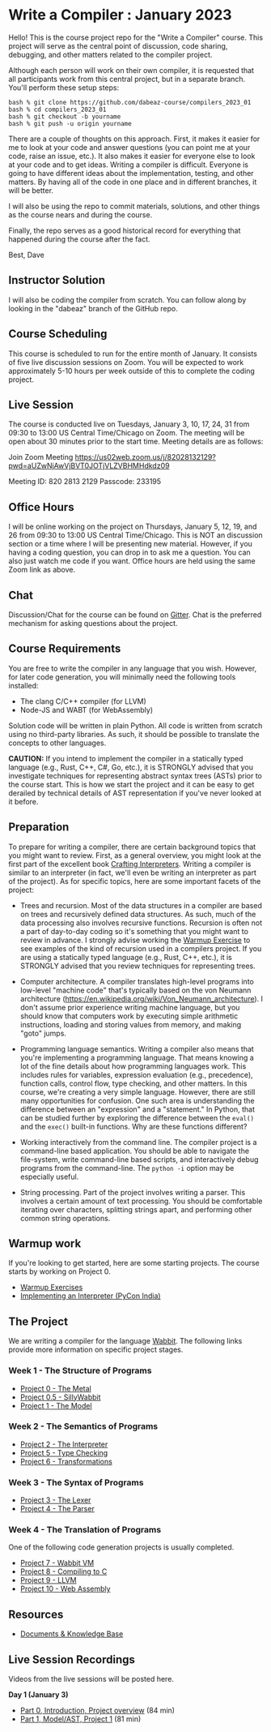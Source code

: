 # Write a Compiler : January 2023

Hello! This is the course project repo for the "Write a Compiler"
course.  This project will serve as the central point of discussion, code
sharing, debugging, and other matters related to the compiler project.

Although each person will work on their own compiler, it is requested
that all participants work from this central project, but in a separate
branch.   You'll perform these setup steps:

    bash % git clone https://github.com/dabeaz-course/compilers_2023_01
    bash % cd compilers_2023_01
    bash % git checkout -b yourname
    bash % git push -u origin yourname

There are a couple of thoughts on this approach. First, it makes it
easier for me to look at your code and answer questions (you can 
point me at your code, raise an issue, etc.).   It also makes it easier
for everyone else to look at your code and to get ideas.  Writing a
compiler is difficult. Everyone is going to have different ideas about
the implementation, testing, and other matters.  By having all of the
code in one place and in different branches, it will be better.

I will also be using the repo to commit materials, solutions, and 
other things as the course nears and during the course.

Finally, the repo serves as a good historical record for everything
that happened during the course after the fact.

Best,
Dave

## Instructor Solution

I will also be coding the compiler from scratch.  You can follow along by
looking in the "dabeaz" branch of the GitHub repo.

## Course Scheduling

This course is scheduled to run for the entire month of January.  It
consists of five live discussion sessions on Zoom.  You will be
expected to work approximately 5-10 hours per week outside of this to
complete the coding project.

## Live Session 

The course is conducted live on Tuesdays, January 3, 10, 17, 24, 31
from 09:30 to 13:00 US Central Time/Chicago on Zoom.  The meeting will
be open about 30 minutes prior to the start time. Meeting details are
as follows:

Join Zoom Meeting
https://us02web.zoom.us/j/82028132129?pwd=aUZwNjAwVjBVT0JOTjVLZVBHMHdkdz09

Meeting ID: 820 2813 2129
Passcode: 233195

## Office Hours

I will be online working on the project on Thursdays, January 5, 12,
19, and 26 from 09:30 to 13:00 US Central Time/Chicago.  This is NOT an
discussion section or a time where I will be presenting new material.
However, if you having a coding question, you can drop in to ask me a
question. You can also just watch me code if you want. Office hours
are held using the same Zoom link as above.

## Chat

Discussion/Chat for the course can be found on [Gitter](https://gitter.im/dabeaz-course/compilers_2023_01).
Chat is the preferred mechanism for asking questions about the project.

## Course Requirements

You are free to write the compiler in any language that you wish.
However, for later code generation, you will minimally need the
following tools installed:

* The clang C/C++ compiler (for LLVM)
* Node-JS and WABT (for WebAssembly)

Solution code will be written in plain Python.  All code is written
from scratch using no third-party libraries.  As such, it should be
possible to translate the concepts to other languages.

**CAUTION:** If you intend to implement the compiler in a statically
typed language (e.g., Rust, C++, C#, Go, etc.), it is STRONGLY advised
that you investigate techniques for representing abstract syntax trees
(ASTs) prior to the course start.  This is how we start the project
and it can be easy to get derailed by technical details of AST
representation if you've never looked at it before.

## Preparation

To prepare for writing a compiler, there are certain background topics
that you might want to review.  First, as a general overview, you
might look at the first part of the excellent book [Crafting Interpreters](https://craftinginterpreters.com).
Writing a compiler is similar to an interpreter (in fact, we'll even be writing an
interpreter as part of the project).   As for specific topics, here
are some important facets of the project:

* Trees and recursion.  Most of the data structures in a compiler are
  based on trees and recursively defined data structures. As such,
  much of the data processing also involves recursive functions.
  Recursion is often not a part of day-to-day coding so it's something
  that you might want to review in advance.  I strongly advise
  working the [Warmup Exercise](docs/Warmup-Exercises.md) to see examples of
  the kind of recursion used in a compilers project.  If you are
  using a statically typed language (e.g., Rust, C++, etc.), it
  is STRONGLY advised that you review techniques for representing trees.

* Computer architecture.  A compiler translates high-level programs
  into low-level "machine code" that's typically based on the von Neumann architecture
  (https://en.wikipedia.org/wiki/Von_Neumann_architecture).  I don't
  assume prior experience writing machine language, but you should
  know that computers work by executing simple arithmetic instructions,
  loading and storing values from memory, and making "goto" jumps.

* Programming language semantics.  Writing a compiler also means that
  you're implementing a programming language.  That means knowing a
  lot of the fine details about how programming languages work. This
  includes rules for variables, expression evaluation (e.g., precedence),
  function calls, control flow, type checking, and other matters.
  In this course, we're creating a very simple language.  However,
  there are still many opportunities for confusion.  One such area
  is understanding the difference between an "expression" and a
  "statement."  In Python, that can be studied further by exploring
  the difference between the `eval()` and the `exec()` built-in
  functions.  Why are these functions different?

* Working interactively from the command line. The compiler project
  is a command-line based application.  You should be able to navigate
  the file-system, write command-line based scripts, and interactively
  debug programs from the command-line.   The `python -i` option
  may be especially useful.

* String processing. Part of the project involves writing a
  parser.  This involves a certain amount of text processing.
  You should be comfortable iterating over characters, splitting
  strings apart, and performing other common string operations.

## Warmup work

If you're looking to get started, here are some starting projects.  The course starts
by working on Project 0.

* [Warmup Exercises](docs/Warmup-Exercises.md)
* [Implementing an Interpreter (PyCon India)](https://www.youtube.com/watch?v=VUT386_GKI8)

## The Project

We are writing a compiler for the language [Wabbit](docs/Wabbit-Specification.md).
The following links provide more information on specific project stages.

### Week 1 - The Structure of Programs

* [Project 0 - The Metal](docs/Project0_The_Metal.md)
* [Project 0.5 - SillyWabbit](docs/Project0_5_SillyWabbit.md)
* [Project 1 - The Model](docs/Project1_The_Model.md)

### Week 2 - The Semantics of Programs

* [Project 2 - The Interpreter](docs/Project2_The_Interpreter.md)
* [Project 5 - Type Checking](docs/Project5_Type_Checking.md)
* [Project 6 - Transformations](docs/Project6_Transformation.md)

### Week 3 - The Syntax of Programs

* [Project 3 - The Lexer](docs/Project3_Tokenizing.md)
* [Project 4 - The Parser](docs/Project4_Parsing.md)

### Week 4 - The Translation of Programs

One of the following code generation projects is usually completed.

* [Project 7 - Wabbit VM](docs/Project7_WVM.md)
* [Project 8 - Compiling to C](docs/Project8_C.md)
* [Project 9 - LLVM](docs/Project9_LLVM.md)
* [Project 10 - Web Assembly](docs/Project10_WASM.md)

## Resources

* [Documents & Knowledge Base](docs/README.md)

## Live Session Recordings

Videos from the live sessions will be posted here.

**Day 1 (January 3)**

* [Part 0, Introduction, Project overview](https://vimeo.com/786122275/33f1729c68) (84 min)
* [Part 1, Model/AST, Project 1](https://vimeo.com/786122481/ee581ffb8c) (81 min)

